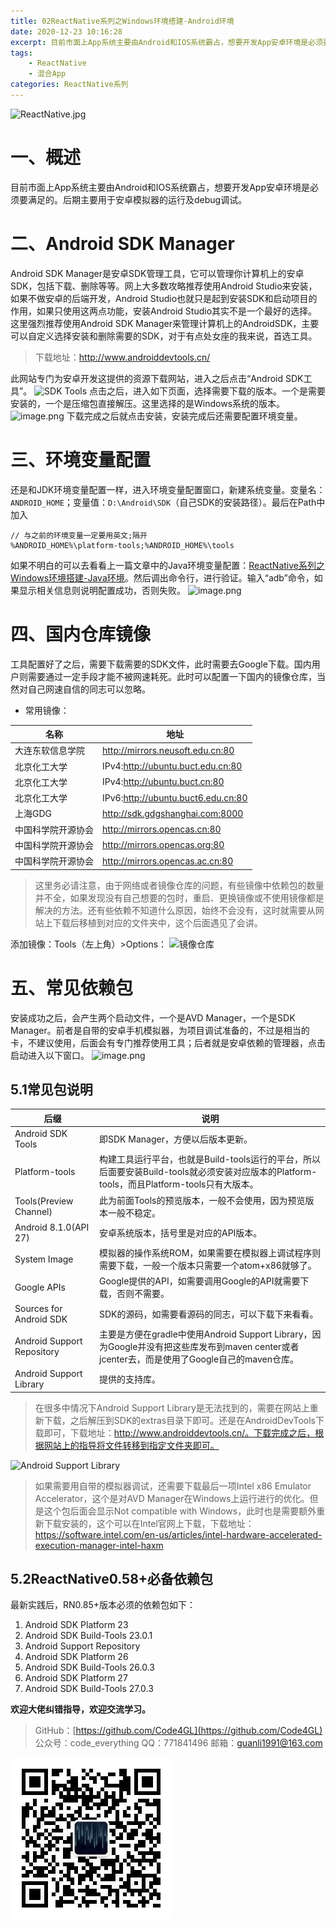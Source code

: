 ```yaml
---
title: 02ReactNative系列之Windows环境搭建-Android环境
date: 2020-12-23 10:16:28
excerpt: 目前市面上App系统主要由Android和IOS系统霸占，想要开发App安卓环境是必须要满足的。后期主要用于安卓模拟器的运行及debug调试。
tags:
    - ReactNative
    - 混合App
categories: ReactNative系列
---
```


![ReactNative.jpg](https://upload-images.jianshu.io/upload_images/18236822-e9d8ac4cb99f3b3f.jpg?imageMogr2/auto-orient/strip%7CimageView2/2/w/1240)
# 一、概述
目前市面上App系统主要由Android和IOS系统霸占，想要开发App安卓环境是必须要满足的。后期主要用于安卓模拟器的运行及debug调试。
# 二、Android SDK Manager
Android SDK Manager是安卓SDK管理工具，它可以管理你计算机上的安卓SDK，包括下载、删除等等。网上大多数攻略推荐使用Android Studio来安装，如果不做安卓的后端开发，Android Studio也就只是起到安装SDK和启动项目的作用，如果只使用这两点功能，安装Android Studio其实不是一个最好的选择。这里强烈推荐使用Android SDK Manager来管理计算机上的AndroidSDK，主要可以自定义选择安装和删除需要的SDK，对于有点处女座的我来说，首选工具。
>下载地址：http://www.androiddevtools.cn/

此网站专门为安卓开发这提供的资源下载网站，进入之后点击“Android SDK工具”。
![SDK Tools](https://upload-images.jianshu.io/upload_images/18236822-4727a7dd428cbac2.png?imageMogr2/auto-orient/strip%7CimageView2/2/w/1240)
点击之后，进入如下页面，选择需要下载的版本。一个是需要安装的，一个是压缩包直接解压。这里选择的是Windows系统的版本。
![image.png](https://upload-images.jianshu.io/upload_images/18236822-937a7792cf6920d4.png?imageMogr2/auto-orient/strip%7CimageView2/2/w/1240)
下载完成之后就点击安装，安装完成后还需要配置环境变量。
# 三、环境变量配置
还是和JDK环境变量配置一样，进入环境变量配置窗口，新建系统变量。变量名：`ANDROID_HOME`；变量值：`D:\Android\SDK`（自己SDK的安装路径）。最后在Path中加入
```
// 与之前的环境变量一定要用英文;隔开
%ANDROID_HOME%\platform-tools;%ANDROID_HOME%\tools 
```
如果不明白的可以去看看上一篇文章中的Java环境变量配置：[ReactNative系列之Windows环境搭建-Java环境](https://www.jianshu.com/p/504bc59e0b0e)。然后调出命令行，进行验证。输入“adb”命令，如果显示相关信息则说明配置成功，否则失败。
![image.png](https://upload-images.jianshu.io/upload_images/18236822-871ca79719236acb.png?imageMogr2/auto-orient/strip%7CimageView2/2/w/1240)
# 四、国内仓库镜像
工具配置好了之后，需要下载需要的SDK文件，此时需要去Google下载。国内用户则需要通过一定手段才能不被网速耗死。此时可以配置一下国内的镜像仓库，当然对自己网速自信的同志可以忽略。
- 常用镜像：

名称 | 地址
---|---
大连东软信息学院 | http://mirrors.neusoft.edu.cn:80
北京化工大学 | IPv4:http://ubuntu.buct.edu.cn:80
北京化工大学 | IPv4:http://ubuntu.buct.cn:80
北京化工大学 | IPv6:http://ubuntu.buct6.edu.cn:80
上海GDG | http://sdk.gdgshanghai.com:8000
中国科学院开源协会 | http://mirrors.opencas.cn:80
中国科学院开源协会 | http://mirrors.opencas.org:80
中国科学院开源协会 | http://mirrors.opencas.ac.cn:80
> 这里务必请注意，由于网络或者镜像仓库的问题，有些镜像中依赖包的数量并不全，如果发现没有自己想要的包时，重启、更换镜像或不使用镜像都是解决的方法。还有些依赖不知道什么原因，始终不会没有，这时就需要从网站上下载后移植到对应的文件夹中，这个后面遇见了会讲。

添加镜像：Tools（左上角）>Options：
![镜像仓库](https://upload-images.jianshu.io/upload_images/18236822-cbd198a2915b79a2.png?imageMogr2/auto-orient/strip%7CimageView2/2/w/1240)
# 五、常见依赖包
安装成功之后，会产生两个启动文件，一个是AVD Manager，一个是SDK Manager。前者是自带的安卓手机模拟器，为项目调试准备的，不过是相当的卡，不建议使用，后面会有专门推荐使用工具；后者就是安卓依赖的管理器，点击启动进入以下窗口。
![image.png](https://upload-images.jianshu.io/upload_images/18236822-55dabc6ab533cc12.png?imageMogr2/auto-orient/strip%7CimageView2/2/w/1240)
## 5.1常见包说明

后缀 | 说明
---|---
Android SDK Tools | 即SDK Manager，方便以后版本更新。
Platform-tools | 构建工具运行平台，也就是Build-tools运行的平台，所以后面要安装Build-tools就必须安装对应版本的Platform-tools，而且Platform-tools只有大版本。
Tools(Preview Channel) | 此为前面Tools的预览版本，一般不会使用，因为预览版本一般不稳定。
Android 8.1.0(API 27) | 安卓系统版本，括号里是对应的API版本。
System Image | 模拟器的操作系统ROM，如果需要在模拟器上调试程序则需要下载，一般一个版本只需要一个atom+x86就够了。
Google APIs | Google提供的API，如需要调用Google的API就需要下载，否则不需要。
Sources for Android SDK | SDK的源码，如需要看源码的同志，可以下载下来看看。
Android Support Repository | 主要是方便在gradle中使用Android Support Library，因为Google并没有把这些库发布到maven center或者jcenter去，而是使用了Google自己的maven仓库。
Android Support Library | 提供的支持库。
> 在很多中情况下Android Support Library是无法找到的，需要在网站上重新下载，之后解压到SDK的extras目录下即可。还是在AndroidDevTools下载即可，下载地址：http://www.androiddevtools.cn/。下载完成之后，根据网站上的指导将文件转移到指定文件夹即可。

![Android Support Library](https://upload-images.jianshu.io/upload_images/18236822-bc8bdbb0914f67ed.png?imageMogr2/auto-orient/strip%7CimageView2/2/w/1240)
> 如果需要用自带的模拟器调试，还需要下载最后一项Intel x86 Emulator Accelerator，这个是对AVD Manager在Windows上运行进行的优化。但是这个包后面会显示Not compatible with Windows，此时也是需要额外重新下载安装的，这个可以在Intel官网上下载，下载地址：https://software.intel.com/en-us/articles/intel-hardware-accelerated-execution-manager-intel-haxm


## 5.2ReactNative0.58+必备依赖包
最新实践后，RN0.85+版本必须的依赖包如下：
1. Android SDK Platform 23
2. Android SDK Build-Tools 23.0.1
3. Android Support Repository
4. Android SDK Platform 26
5. Android SDK Build-Tools 26.0.3
6. Android SDK Platform 27
7. Android SDK Build-Tools 27.0.3

**欢迎大佬纠错指导，欢迎交流学习。**

>GitHub：[https://github.com/Code4GL](https://github.com/Code4GL)
公众号：code_everything
QQ：771841496
邮箱：guanli1991@163.com

![code_everything](/images/code_everything.jpg)
